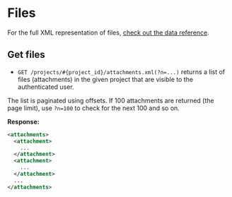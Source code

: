 Files
=====

For the full XML representation of files, [check out the data reference](https://github.com/37signals/basecamp-classic-api/blob/master/sections/data_reference.md#attachment).

Get files
---------

* `GET /projects/#{project_id}/attachments.xml(?n=...)` returns a list of files (attachments) in the given project that are visible to the authenticated user.

The list is paginated using offsets. If 100 attachments are returned (the page limit), use `?n=100` to check for the next 100 and so on.

**Response:**

``` xml
<attachments>
  <attachment>
    ...
  </attachment>
  <attachment>
    ...
  </attachment>
  ...
</attachments>
```
